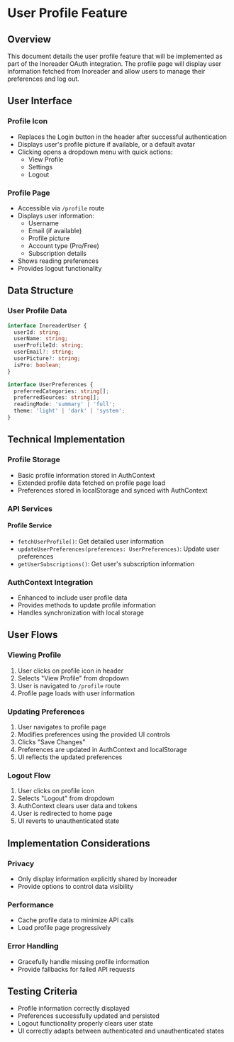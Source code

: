 # User Profile Feature

## Overview
This document details the user profile feature that will be implemented as part of the Inoreader OAuth integration. The profile page will display user information fetched from Inoreader and allow users to manage their preferences and log out.

## User Interface

### Profile Icon
- Replaces the Login button in the header after successful authentication
- Displays user's profile picture if available, or a default avatar
- Clicking opens a dropdown menu with quick actions:
  - View Profile
  - Settings
  - Logout

### Profile Page
- Accessible via `/profile` route
- Displays user information:
  - Username
  - Email (if available)
  - Profile picture
  - Account type (Pro/Free)
  - Subscription details
- Shows reading preferences
- Provides logout functionality

## Data Structure

### User Profile Data
```typescript
interface InoreaderUser {
  userId: string;
  userName: string;
  userProfileId: string;
  userEmail?: string;
  userPicture?: string;
  isPro: boolean;
}

interface UserPreferences {
  preferredCategories: string[];
  preferredSources: string[];
  readingMode: 'summary' | 'full';
  theme: 'light' | 'dark' | 'system';
}
```

## Technical Implementation

### Profile Storage
- Basic profile information stored in AuthContext
- Extended profile data fetched on profile page load
- Preferences stored in localStorage and synced with AuthContext

### API Services

#### Profile Service
- `fetchUserProfile()`: Get detailed user information
- `updateUserPreferences(preferences: UserPreferences)`: Update user preferences
- `getUserSubscriptions()`: Get user's subscription information

### AuthContext Integration
- Enhanced to include user profile data
- Provides methods to update profile information
- Handles synchronization with local storage

## User Flows

### Viewing Profile
1. User clicks on profile icon in header
2. Selects "View Profile" from dropdown
3. User is navigated to `/profile` route
4. Profile page loads with user information

### Updating Preferences
1. User navigates to profile page
2. Modifies preferences using the provided UI controls
3. Clicks "Save Changes"
4. Preferences are updated in AuthContext and localStorage
5. UI reflects the updated preferences

### Logout Flow
1. User clicks on profile icon
2. Selects "Logout" from dropdown
3. AuthContext clears user data and tokens
4. User is redirected to home page
5. UI reverts to unauthenticated state

## Implementation Considerations

### Privacy
- Only display information explicitly shared by Inoreader
- Provide options to control data visibility

### Performance
- Cache profile data to minimize API calls
- Load profile page progressively

### Error Handling
- Gracefully handle missing profile information
- Provide fallbacks for failed API requests

## Testing Criteria
- Profile information correctly displayed
- Preferences successfully updated and persisted
- Logout functionality properly clears user state
- UI correctly adapts between authenticated and unauthenticated states 